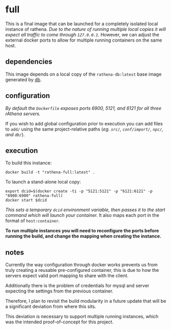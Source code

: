 
# full

This is a final image that can be launched for a completely isolated local instance of rathena.  _Due to the nature of running multiple local copies it will expect all traffic to come through `127.0.0.1`._  However, we can adjust the external docker ports to allow for multiple running containers on the same host.


## dependencies

This image depends on a local copy of the `rathena-db:latest` base image generated by [db](../db/).


## configuration

_By default the `Dockerfile` exposes ports 6900, 5121, and 6121 for all three rAthena servers._

If you wish to add global configuration prior to execution you can add files to `add/` using the same project-relative paths (_eg. `src/`, `conf/import/`, `npc/`, and `db/`_).


## execution

To build this instance:

	docker build -t "rathena-full:latest" .

To launch a stand-alone local copy:

	export dcid=$(docker create -ti -p "5121:5121" -p "6121:6121" -p "6900:6900" rathena-full)
	docker start $dcid

_This sets a temporary `dcid` environment variable, then passes it to the start command which will launch your container._  It also maps each port in the format of `host:container`.

**To run multiple instances you will need to reconfigure the ports before running the build, and change the mapping when creating the instance.**


## notes

Currently the way configuration through docker works prevents us from truly creating a reusable pre-configured container, this is due to how the servers expect valid port mapping to share with the client.

Additionally there is the problem of credentials for mysql and server expecting the settings from the previous container.

Therefore, I plan to revisit the build modularity in a future update that will be a significant deviation from where this sits.

This deviation is necessary to support multiple running instances, which was the intended proof-of-concept for this project.
